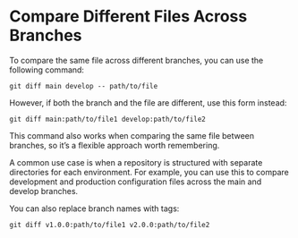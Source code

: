 # Compare Different Files Across Branches

To compare the same file across different branches, you can use the following command:

```git
git diff main develop -- path/to/file
```

However, if both the branch and the file are different, use this form instead:

```git
git diff main:path/to/file1 develop:path/to/file2
```

This command also works when comparing the same file between branches,
so it’s a flexible approach worth remembering.

A common use case is when a repository is structured with separate directories for each environment.
For example, you can use this to compare development and production configuration files across the main and develop branches.

You can also replace branch names with tags:

```git
git diff v1.0.0:path/to/file1 v2.0.0:path/to/file2
```
